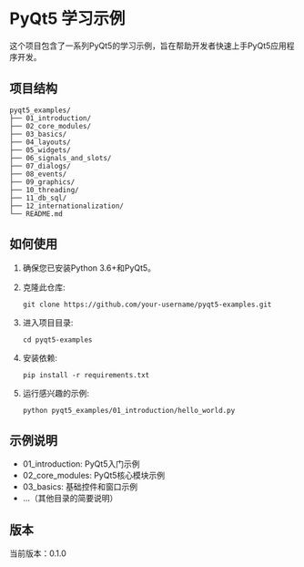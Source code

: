 # PyQt5 学习示例

这个项目包含了一系列PyQt5的学习示例，旨在帮助开发者快速上手PyQt5应用程序开发。

## 项目结构

```
pyqt5_examples/
├── 01_introduction/
├── 02_core_modules/
├── 03_basics/
├── 04_layouts/
├── 05_widgets/
├── 06_signals_and_slots/
├── 07_dialogs/
├── 08_events/
├── 09_graphics/
├── 10_threading/
├── 11_db_sql/
├── 12_internationalization/
└── README.md
```

## 如何使用

1. 确保您已安装Python 3.6+和PyQt5。

2. 克隆此仓库:
   ```
   git clone https://github.com/your-username/pyqt5-examples.git
   ```

3. 进入项目目录:
   ```
   cd pyqt5-examples
   ```

4. 安装依赖:
   ```
   pip install -r requirements.txt
   ```

5. 运行感兴趣的示例:
   ```
   python pyqt5_examples/01_introduction/hello_world.py
   ```

## 示例说明

- 01_introduction: PyQt5入门示例
- 02_core_modules: PyQt5核心模块示例
- 03_basics: 基础控件和窗口示例
- ...（其他目录的简要说明）

## 版本

当前版本：0.1.0
